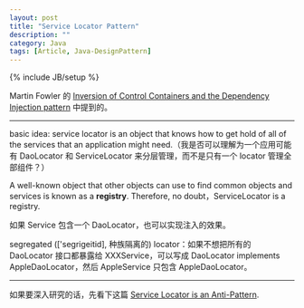 ```yaml
---
layout: post
title: "Service Locator Pattern"
description: ""
category: Java
tags: [Article, Java-DesignPattern]
---
```

{% include JB/setup %}

Martin Fowler 的 [Inversion of Control Containers and the Dependency Injection pattern](http://martinfowler.com/articles/injection.html) 中提到的。

-----

basic idea: service locator is an object that knows how to get hold of all of the services that an application might need.（我是否可以理解为一个应用可能有 DaoLocator 和 ServiceLocator 来分层管理，而不是只有一个 locator 管理全部组件？）

A well-known object that other objects can use to find common objects and services is known as a **registry**. Therefore, no doubt，ServiceLocator is a registry.

如果 Service 包含一个 DaoLocator，也可以实现注入的效果。

segregated (['segrigeitid], 种族隔离的) locator：如果不想把所有的 DaoLocator 接口都暴露给 XXXService，可以写成 DaoLocator implements AppleDaoLocator，然后 AppleService 只包含 AppleDaoLocator。

-----

如果要深入研究的话，先看下这篇 [Service Locator is an Anti-Pattern](http://blog.ploeh.dk/2010/02/03/ServiceLocatorisanAnti-Pattern/).
